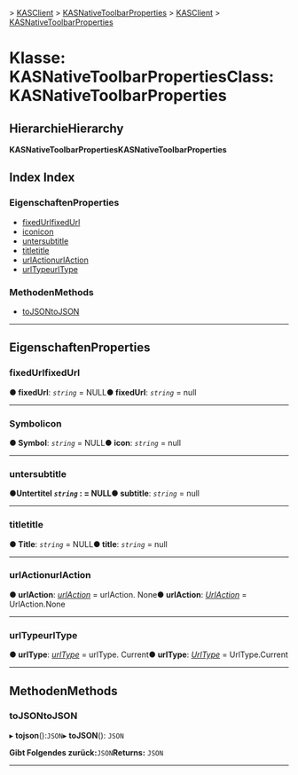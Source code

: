 <span data-ttu-id="46a8d-101">[](../README.md) > [KASClient](../modules/kasclient.md) > [KASNativeToolbarProperties](../classes/kasclient.kasnativetoolbarproperties.md)</span><span class="sxs-lookup"><span data-stu-id="46a8d-101">[](../README.md) > [KASClient](../modules/kasclient.md) > [KASNativeToolbarProperties](../classes/kasclient.kasnativetoolbarproperties.md)</span></span>

# <a name="class-kasnativetoolbarproperties"></a><span data-ttu-id="46a8d-102">Klasse: KASNativeToolbarProperties</span><span class="sxs-lookup"><span data-stu-id="46a8d-102">Class: KASNativeToolbarProperties</span></span>

## <a name="hierarchy"></a><span data-ttu-id="46a8d-103">Hierarchie</span><span class="sxs-lookup"><span data-stu-id="46a8d-103">Hierarchy</span></span>

<span data-ttu-id="46a8d-104">**KASNativeToolbarProperties**</span><span class="sxs-lookup"><span data-stu-id="46a8d-104">**KASNativeToolbarProperties**</span></span>

## <a name="index"></a><span data-ttu-id="46a8d-105">Index </span><span class="sxs-lookup"><span data-stu-id="46a8d-105">Index</span></span>

### <a name="properties"></a><span data-ttu-id="46a8d-106">Eigenschaften</span><span class="sxs-lookup"><span data-stu-id="46a8d-106">Properties</span></span>

* [<span data-ttu-id="46a8d-107">fixedUrl</span><span class="sxs-lookup"><span data-stu-id="46a8d-107">fixedUrl</span></span>](kasclient.kasnativetoolbarproperties.md#fixedurl)
* [<span data-ttu-id="46a8d-108">icon</span><span class="sxs-lookup"><span data-stu-id="46a8d-108">icon</span></span>](kasclient.kasnativetoolbarproperties.md#icon)
* [<span data-ttu-id="46a8d-109">unter</span><span class="sxs-lookup"><span data-stu-id="46a8d-109">subtitle</span></span>](kasclient.kasnativetoolbarproperties.md#subtitle)
* [<span data-ttu-id="46a8d-110">title</span><span class="sxs-lookup"><span data-stu-id="46a8d-110">title</span></span>](kasclient.kasnativetoolbarproperties.md#title)
* [<span data-ttu-id="46a8d-111">urlAction</span><span class="sxs-lookup"><span data-stu-id="46a8d-111">urlAction</span></span>](kasclient.kasnativetoolbarproperties.md#urlaction)
* [<span data-ttu-id="46a8d-112">urlType</span><span class="sxs-lookup"><span data-stu-id="46a8d-112">urlType</span></span>](kasclient.kasnativetoolbarproperties.md#urltype)
### <a name="methods"></a><span data-ttu-id="46a8d-113">Methoden</span><span class="sxs-lookup"><span data-stu-id="46a8d-113">Methods</span></span>

* [<span data-ttu-id="46a8d-114">toJSON</span><span class="sxs-lookup"><span data-stu-id="46a8d-114">toJSON</span></span>](kasclient.kasnativetoolbarproperties.md#tojson)

---

## <a name="properties"></a><span data-ttu-id="46a8d-115">Eigenschaften</span><span class="sxs-lookup"><span data-stu-id="46a8d-115">Properties</span></span>

<a id="fixedurl"></a>

###  <a name="fixedurl"></a><span data-ttu-id="46a8d-116">fixedUrl</span><span class="sxs-lookup"><span data-stu-id="46a8d-116">fixedUrl</span></span>

<span data-ttu-id="46a8d-117">**● fixedUrl**: *`string`* = NULL</span><span class="sxs-lookup"><span data-stu-id="46a8d-117">**● fixedUrl**: *`string`* =  null</span></span>

___
<a id="icon"></a>

###  <a name="icon"></a><span data-ttu-id="46a8d-118">Symbol</span><span class="sxs-lookup"><span data-stu-id="46a8d-118">icon</span></span>

<span data-ttu-id="46a8d-119">**● Symbol**: *`string`* = NULL</span><span class="sxs-lookup"><span data-stu-id="46a8d-119">**● icon**: *`string`* =  null</span></span>

___
<a id="subtitle"></a>

###  <a name="subtitle"></a><span data-ttu-id="46a8d-120">unter</span><span class="sxs-lookup"><span data-stu-id="46a8d-120">subtitle</span></span>

<span data-ttu-id="46a8d-121">**●**Untertitel *`string`* : = NULL</span><span class="sxs-lookup"><span data-stu-id="46a8d-121">**● subtitle**: *`string`* =  null</span></span>

___
<a id="title"></a>

###  <a name="title"></a><span data-ttu-id="46a8d-122">title</span><span class="sxs-lookup"><span data-stu-id="46a8d-122">title</span></span>

<span data-ttu-id="46a8d-123">**● Title**: *`string`* = NULL</span><span class="sxs-lookup"><span data-stu-id="46a8d-123">**● title**: *`string`* =  null</span></span>

___
<a id="urlaction"></a>

###  <a name="urlaction"></a><span data-ttu-id="46a8d-124">urlAction</span><span class="sxs-lookup"><span data-stu-id="46a8d-124">urlAction</span></span>

<span data-ttu-id="46a8d-125">**● urlAction**: *[urlAction](../enums/kasclient.urlaction.md)* = urlAction. None</span><span class="sxs-lookup"><span data-stu-id="46a8d-125">**● urlAction**: *[UrlAction](../enums/kasclient.urlaction.md)* =  UrlAction.None</span></span>

___
<a id="urltype"></a>

###  <a name="urltype"></a><span data-ttu-id="46a8d-126">urlType</span><span class="sxs-lookup"><span data-stu-id="46a8d-126">urlType</span></span>

<span data-ttu-id="46a8d-127">**● urlType**: *[urlType](../enums/kasclient.urltype.md)* = urlType. Current</span><span class="sxs-lookup"><span data-stu-id="46a8d-127">**● urlType**: *[UrlType](../enums/kasclient.urltype.md)* =  UrlType.Current</span></span>

___

## <a name="methods"></a><span data-ttu-id="46a8d-128">Methoden</span><span class="sxs-lookup"><span data-stu-id="46a8d-128">Methods</span></span>

<a id="tojson"></a>

###  <a name="tojson"></a><span data-ttu-id="46a8d-129">toJSON</span><span class="sxs-lookup"><span data-stu-id="46a8d-129">toJSON</span></span>

<span data-ttu-id="46a8d-130">▸ **tojson**():`JSON`</span><span class="sxs-lookup"><span data-stu-id="46a8d-130">▸ **toJSON**(): `JSON`</span></span>

<span data-ttu-id="46a8d-131">**Gibt Folgendes zurück:**`JSON`</span><span class="sxs-lookup"><span data-stu-id="46a8d-131">**Returns:** `JSON`</span></span>

___

